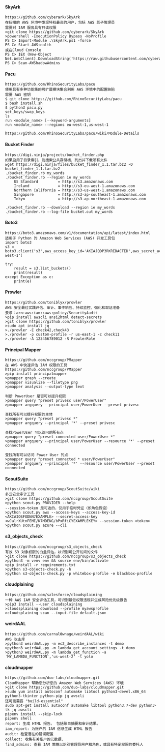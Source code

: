 #### SkyArk
	https://github.com/cyberark/SkyArk
	在扫描的 AWS 环境中发现特权最高的用户，包括 AWS 影子管理员
	需要对 IAM 服务具有只读权限
	>git clone https://github.com/cyberark/SkyArk
	>powershell -ExecutionPolicy Bypass -NoProfile
	PS C> Import-Module .\SkyArk.ps1 -force
	PS C> Start-AWStealth
	或在Cloud Console
	PS C> IEX (New-Object Net.WebClient).DownloadString('https://raw.githubusercontent.com/cyberark/SkyArk/master/AWStealth/AWStealth.ps1')  
	PS C> Scan-AWShadowAdmins
#### Pacu
	https://github.com/RhinoSecurityLabs/pacu
	使用具有多种功能集的可扩展模块集合利用 AWS 环境中的配置缺陷
	需要 AWS 密钥
	$ git clone https://github.com/RhinoSecurityLabs/pacu
	$ bash install.sh
	$ python3 pacu.py
	set_keys/swap_keys
	ls
	run <module_name> [--keyword-arguments]
	run <module_name> --regions eu-west-1,us-west-1

	https://github.com/RhinoSecurityLabs/pacu/wiki/Module-Details
#### Bucket Finder
	https://digi.ninja/projects/bucket_finder.php
	如果启用了目录索引，则搜索公共存储桶、列出并下载所有文件
	wget https://digi.ninja/files/bucket_finder_1.1.tar.bz2 -O bucket_finder_1.1.tar.bz2
	./bucket_finder.rb my_words
	./bucket_finder.rb --region ie my_words
		US Standard         = http://s3.amazonaws.com
		Ireland             = http://s3-eu-west-1.amazonaws.com
		Northern California = http://s3-us-west-1.amazonaws.com
		Singapore           = http://s3-ap-southeast-1.amazonaws.com
		Tokyo               = http://s3-ap-northeast-1.amazonaws.com

	./bucket_finder.rb --download --region ie my_words
	./bucket_finder.rb --log-file bucket.out my_words
#### Boto3
  	https://boto3.amazonaws.com/v1/documentation/api/latest/index.html
	适用于 Python 的 Amazon Web Services (AWS) 开发工具包
	import boto3
	s3 = boto3.client('s3',aws_access_key_id='AKIAJQDP3RKREDACTED',aws_secret_access_key='igH8yFmmpMbnkcUaCqXJIRIozKVaREDACTED',region_name='us-west-1')

	try:
		result = s3.list_buckets()
		print(result)
	except Exception as e:
		print(e)
#### Prowler
  	https://github.com/toniblyx/prowler
	AWS 安全最佳实践评估、审计、事件响应、持续监控、强化和取证准备
	要求：arn:aws:iam::aws:policy/SecurityAudit
	>pip install awscli ansi2html detect-secrets
	>git clone https://github.com/toniblyx/prowler
	>sudo apt install jq
	>./prowler -E check42,check43
	>./prowler -p custom-profile -r us-east-1 -c check11
	>./prowler -A 123456789012 -R ProwlerRole
#### Principal Mapper
  	https://github.com/nccgroup/PMapper
	在 AWS 中快速评估 IAM 权限的工具
	https://github.com/nccgroup/PMapper
	>pip install principalmapper
	>pmapper graph --create
	>pmapper visualize --filetype png
	>pmapper analysis --output-type text

	判断 PowerUser 是否可以提升权限
	>pmapper query "preset privesc user/PowerUser"
	>pmapper argquery --principal user/PowerUser --preset privesc

	查找所有可以提升权限的主体
	>pmapper query "preset privesc *"
	>pmapper argquery --principal '*' --preset privesc

	查找PowerUser 可以访问的所有点
	>pmapper query "preset connected user/PowerUser *"
	>pmapper argquery --principal user/PowerUser --resource '*' --preset connected

	查找所有可以访问 Power User 的点
	>pmapper query "preset connected * user/PowerUser"
	>pmapper argquery --principal '*' --resource user/PowerUser --preset connected
#### ScoutSuite
  	https://github.com/nccgroup/ScoutSuite/wiki
	多云安全审计工具
	>git clone https://github.com/nccgroup/ScoutSuite
	>python scout.py PROVIDER --help
	--session-token 是可选的，仅用于临时凭证（即角色假设）
	>python scout.py aws --access-keys --access-key-id <AKIAIOSFODNN7EXAMPLE> --secret-access-key <wJalrXUtnFEMI/K7MDENG/bPxRfiCYEXAMPLEKEY> --session-token <token>
	>python scout.py azure --cli
#### s3_objects_check
  	https://github.com/nccgroup/s3_objects_check
	有效 S3 对象权限的白盒评估，以识别可公开访问的文件
	>git clone https://github.com/nccgroup/s3_objects_check
	>python3 -m venv env && source env/bin/activate
	>pip install -r requirements.txt
	>python s3-objects-check.py -h
	>python s3-objects-check.py -p whitebox-profile -e blackbox-profile
#### cloudplaining
  	https://github.com/salesforce/cloudsplaining
	一种 A​​WS IAM 安全评估工具，可识别最低权限违规并生成风险优先级报告
	>pip3 install --user cloudsplaining
	>cloudsplaining download --profile myawsprofile
	>cloudsplaining scan --input-file default.json
#### weirdAAL
  	https://github.com/carnal0wnage/weirdAAL/wiki
	AWS 攻击库
	>python3 weirdAAL.py -m ec2_describe_instances -t demo
	>python3 weirdAAL.py -m lambda_get_account_settings -t demo
	>python3 weirdAAL.py -m lambda_get_function -a 'MY_LAMBDA_FUNCTION','us-west-2' -t yolo
#### cloudmapper
  	https://github.com/duo-labs/cloudmapper.git
	CloudMapper 帮助您分析您的 Amazon Web Services (AWS) 环境
	>git clone https://github.com/duo-labs/cloudmapper.git
	>sudo yum install autoconf automake libtool python3-devel.x86_64 python3-tkinter python-pip jq awscli
	还可能需要 "build-essential"
	sudo apt-get install autoconf automake libtool python3.7-dev python3-tk jq awscli
	pipenv install --skip-lock
	pipenv shell
	report: 生成 HTML 报告。 包括账目摘要和审计结果。
	iam_report: 为账户的 IAM 信息生成 HTML 报告
	audit: 检查潜在的错误配置
	collect: 收集有关帐户的元数据.
	find_admins: 查看 IAM 策略以识别管理员用户和角色，或具有特定权限的委托人